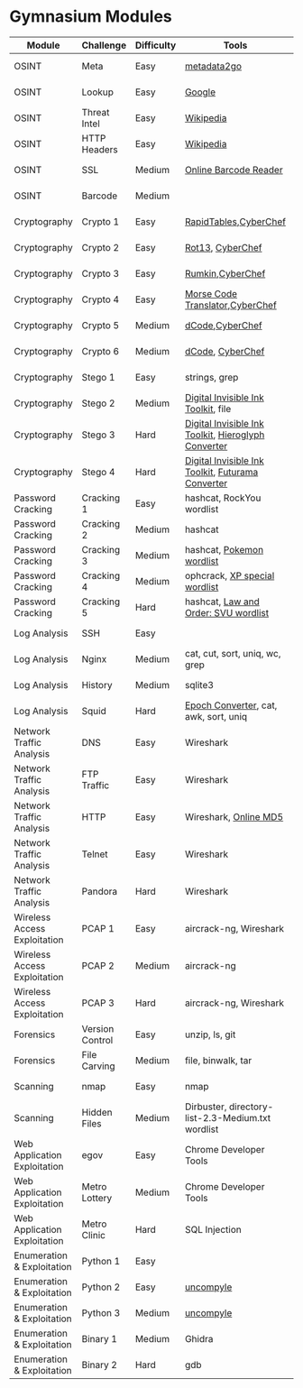 # Gymnasium Modules

<table class="tg">
<thead>
  <tr>
    <th class="tg-c3ow">Module</th>
    <th class="tg-c3ow">Challenge</th>
    <th class="tg-c3ow">Difficulty</th>
    <th class="tg-c3ow">Tools</th>
    <th class="tg-c3ow">Guide</th>
  </tr>
</thead>
<tbody>
  <tr>
    <td class="tg-0pky">OSINT</td>
    <td class="tg-0pky">Meta</td>
    <td class="tg-0pky">Easy</td>
    <td class="tg-0pky"><a href="http://metadata2go.com/" target="_blank" rel="noopener noreferrer">metadata2go</a></td>
    <td class="tg-0pky"><a href="https://trove.cyberskyline.com/fccca3812b1a47528f8ab55e1dd7b894">NCL Guide</a></td>
  </tr>
  <tr>
    <td class="tg-0pky">OSINT</td>
    <td class="tg-0pky">Lookup</td>
    <td class="tg-0pky">Easy</td>
    <td class="tg-0pky"><a href="https://www.google.com/" target="_blank" rel="noopener noreferrer">Google</a></td>
    <td class="tg-0pky"><a href="https://trove.cyberskyline.com/beb4674c3c12483bbb9423711690764d">NCL Guide</a></td>
  </tr>
  <tr>
    <td class="tg-0pky">OSINT</td>
    <td class="tg-0pky">Threat Intel</td>
    <td class="tg-0pky">Easy</td>
    <td class="tg-0pky"><a href="https://www.wikipedia.org/" target="_blank" rel="noopener noreferrer">Wikipedia</a></td>
    <td class="tg-0pky"><a href="https://trove.cyberskyline.com/9ed371a52eed4a81a05df34587074326">NCL Guide</a></td>
  </tr>
  <tr>
    <td class="tg-0pky">OSINT</td>
    <td class="tg-0pky">HTTP Headers</td>
    <td class="tg-0pky">Easy</td>
    <td class="tg-0pky"><a href="https://www.wikipedia.org/" target="_blank" rel="noopener noreferrer">Wikipedia</a></td>
    <td class="tg-0pky"><a href="https://trove.cyberskyline.com/0d6e926b2e5b402bacdd6b62cb48e342">NCL Guide</a></td>
  </tr>
  <tr>
    <td class="tg-0pky">OSINT</td>
    <td class="tg-0pky">SSL</td>
    <td class="tg-0pky">Medium</td>
    <td class="tg-0pky"><a href="https://online-barcode-reader.inliteresearch.com/" target="_blank" rel="noopener noreferrer">Online Barcode Reader</a></td>
    <td class="tg-0pky"><a href="https://trove.cyberskyline.com/8835d44ab9914ab98e25c6b2b5999abf">NCL Guide</a></td>
  </tr>
  <tr>
    <td class="tg-0pky">OSINT</td>
    <td class="tg-0pky">Barcode</td>
    <td class="tg-0pky">Medium</td>
    <td class="tg-0pky"></td>
    <td class="tg-0pky"><a href="https://trove.cyberskyline.com/d695b934ae954d30b237eb4e1d81a946">NCL Guide</a></td>
  </tr>
  <tr>
    <td class="tg-0pky">Cryptography</td>
    <td class="tg-0pky">Crypto 1</td>
    <td class="tg-0pky">Easy</td>
    <td class="tg-0pky"><a href="https://www.rapidtables.com/convert/number/hex-to-ascii.html" target="_blank" rel="noopener noreferrer">RapidTables</a>,<a href="https://cyberchef.cyberskyline.com/#recipe=From_Hex('Auto'),%20https://www.base64decode.org/,%20https://www.binaryhexconverter.com/binary-to-ascii-text-converter" target="_blank" rel="noopener noreferrer">CyberChef</a></td>
    <td class="tg-0pky"><a href="https://trove.cyberskyline.com/8964d7b06a234684abffade642838140">NCL Guide</a></td>
  </tr>
  <tr>
    <td class="tg-0pky">Cryptography</td>
    <td class="tg-0pky">Crypto 2</td>
    <td class="tg-0pky">Easy</td>
    <td class="tg-0pky"><a href="https://rot13.com/" target="_blank" rel="noopener noreferrer">Rot13</a>, <a href="https://cyberchef.cyberskyline.com/#recipe=ROT13(true,true,false,13)" target="_blank" rel="noopener noreferrer">CyberChef</a></td>
    <td class="tg-0pky"><a href="https://trove.cyberskyline.com/645f2b9059b04943bfa2c28b02667df5">NCL Guide</a></td>
  </tr>
  <tr>
    <td class="tg-0pky">Cryptography</td>
    <td class="tg-0pky">Crypto 3</td>
    <td class="tg-0pky">Easy</td>
    <td class="tg-0pky"><a href="https://rumkin.com/tools/cipher/atbash/" target="_blank" rel="noopener noreferrer">Rumkin</a>,<a href="https://cyberchef.cyberskyline.com/#recipe=Atbash_Cipher()" target="_blank" rel="noopener noreferrer">CyberChef</a></td>
    <td class="tg-0pky"><a href="https://trove.cyberskyline.com/7fa9781f241c4be49bf0cca9eadc2409">NCL Guide</a></td>
  </tr>
  <tr>
    <td class="tg-0pky">Cryptography</td>
    <td class="tg-0pky">Crypto 4</td>
    <td class="tg-0pky">Easy</td>
    <td class="tg-0pky"><a href="https://morsecode.world/international/translator.html" target="_blank" rel="noopener noreferrer">Morse Code Translator</a>,<a href="https://cyberchef.cyberskyline.com/#recipe=From_Morse_Code('Space','Forward%20slash')" target="_blank" rel="noopener noreferrer">CyberChef</a></td>
    <td class="tg-0pky"><a href="https://trove.cyberskyline.com/346b7cdf8ae246c9b1ce41971d3e1b31">NCL Guide</a></td>
  </tr>
  <tr>
    <td class="tg-0pky">Cryptography</td>
    <td class="tg-0pky">Crypto 5</td>
    <td class="tg-0pky">Medium</td>
    <td class="tg-0pky"><a href="https://www.dcode.fr/rail-fence-cipher" target="_blank" rel="noopener noreferrer">dCode</a>,<a href="https://cyberchef.cyberskyline.com/#recipe=Rail_Fence_Cipher_Decode(3,0)" target="_blank" rel="noopener noreferrer">CyberChef</a></td>
    <td class="tg-0pky"><a href="https://trove.cyberskyline.com/125ced3a43004eef8e467fbc0fbcaa03">NCL Guide</a></td>
  </tr>
  <tr>
    <td class="tg-0pky">Cryptography</td>
    <td class="tg-0pky">Crypto 6</td>
    <td class="tg-0pky">Medium</td>
    <td class="tg-0pky"><a href="https://www.dcode.fr/rail-fence-cipher" target="_blank" rel="noopener noreferrer">dCode</a>, <a href="https://cyberchef.cyberskyline.com/#recipe=Rail_Fence_Cipher_Decode(3,0)" target="_blank" rel="noopener noreferrer">CyberChef</a></td>
    <td class="tg-0pky"><a href="https://trove.cyberskyline.com/c6c704add2e84e6ea6ddad7f2d7668d1">NCL Guide</a></td>
  </tr>
  <tr>
    <td class="tg-0pky">Cryptography</td>
    <td class="tg-0pky">Stego 1</td>
    <td class="tg-0pky">Easy</td>
    <td class="tg-0pky">strings, grep</td>
    <td class="tg-0pky"><a href="https://trove.cyberskyline.com/733a58d8135847bbb08a4a6aacaeb96a">NCL Guide</a></td>
  </tr>
  <tr>
    <td class="tg-0pky">Cryptography</td>
    <td class="tg-0pky">Stego 2</td>
    <td class="tg-0pky">Medium</td>
    <td class="tg-0pky"><a href="https://diit.sourceforge.net/" target="_blank" rel="noopener noreferrer">Digital Invisible Ink Toolkit</a>, file</td>
    <td class="tg-0pky"><a href="https://trove.cyberskyline.com/5133730a17214be3831588652a5ce777">NCL Guide</a></td>
  </tr>
  <tr>
    <td class="tg-0pky">Cryptography</td>
    <td class="tg-0pky">Stego 3</td>
    <td class="tg-0pky">Hard</td>
    <td class="tg-0pky"><a href="https://diit.sourceforge.net/" target="_blank" rel="noopener noreferrer">Digital Invisible Ink Toolkit</a>, <a href="http://discoveringegypt.com/egyptian-hieroglyphic-writing/hieroglyphic-typewriter/" target="_blank" rel="noopener noreferrer">Hieroglyph Converter</a></td>
    <td class="tg-0pky"><a href="https://trove.cyberskyline.com/455a54f0eb444fe399c9b4966a25f1d0">NCL Guide</a></td>
  </tr>
  <tr>
    <td class="tg-0pky">Cryptography</td>
    <td class="tg-0pky">Stego 4</td>
    <td class="tg-0pky">Hard</td>
    <td class="tg-0pky"><a href="https://diit.sourceforge.net/" target="_blank" rel="noopener noreferrer">Digital Invisible Ink Toolkit</a>, <a href="https://www.gotfuturama.com/Interactive/AlienCodec/" target="_blank" rel="noopener noreferrer">Futurama Converter</a></td>
    <td class="tg-0pky"><a href="https://trove.cyberskyline.com/38ce8b2db6a24bb49615382e2a252085">NCL Guide</a></td>
  </tr>
  <tr>
    <td class="tg-0pky">Password Cracking</td>
    <td class="tg-0pky">Cracking 1</td>
    <td class="tg-0pky">Easy</td>
    <td class="tg-0pky">hashcat, RockYou wordlist</td>
    <td class="tg-0pky"><a href="https://trove.cyberskyline.com/aecdcc78aa70413aae7ea09a1b4300d4">NCL Guide</a></td>
  </tr>
  <tr>
    <td class="tg-0pky">Password Cracking</td>
    <td class="tg-0pky">Cracking 2</td>
    <td class="tg-0pky">Medium</td>
    <td class="tg-0pky">hashcat</td>
    <td class="tg-0pky"><a href="https://trove.cyberskyline.com/d0a758e85b894a67af88b47cec3316b7">NCL Guide</a></td>
  </tr>
  <tr>
    <td class="tg-0pky">Password Cracking</td>
    <td class="tg-0pky">Cracking 3</td>
    <td class="tg-0pky">Medium</td>
    <td class="tg-0pky">hashcat, <a href="http://pokemon.wikia.com/wiki/List_of_Pok%C3%A9mon" target="_blank" rel="noopener noreferrer">Pokemon wordlist</a></td>
    <td class="tg-0pky"><a href="https://trove.cyberskyline.com/0922f61022ef487ca73cc770369360e6">NCL Guide</a></td>
  </tr>
  <tr>
    <td class="tg-0pky">Password Cracking</td>
    <td class="tg-0pky">Cracking 4</td>
    <td class="tg-0pky">Medium</td>
    <td class="tg-0pky">ophcrack, <a href="http://%3Cpre%3Eophcrack%3C/pre%3E.sourceforge.net/tables.php" target="_blank" rel="noopener noreferrer">XP special wordlist</a></td>
    <td class="tg-0pky"><a href="https://trove.cyberskyline.com/3f7c50f299f34ae896cc1d4955be2567">NCL Guide</a></td>
  </tr>
  <tr>
    <td class="tg-0pky">Password Cracking</td>
    <td class="tg-0pky">Cracking 5</td>
    <td class="tg-0pky">Hard</td>
    <td class="tg-0pky">hashcat, <a href="https://en.wikipedia.org/wiki/List_of_Law_%26_Order:_Special_Victims_Unit_episodes" target="_blank" rel="noopener noreferrer">Law and Order: SVU wordlist</a></td>
    <td class="tg-0pky"><a href="https://trove.cyberskyline.com/10cf2420aa574f5fa4fe17c37a28fb64">NCL Guide</a></td>
  </tr>
  <tr>
    <td class="tg-0pky">Log Analysis</td>
    <td class="tg-0pky">SSH</td>
    <td class="tg-0pky">Easy</td>
    <td class="tg-0pky"></td>
    <td class="tg-0pky"><a href="https://trove.cyberskyline.com/5213e481daa544fb94001cd51096edbb">NCL Guide</a></td>
  </tr>
  <tr>
    <td class="tg-0pky">Log Analysis</td>
    <td class="tg-0pky">Nginx</td>
    <td class="tg-0pky">Medium</td>
    <td class="tg-0pky">cat, cut, sort, uniq, wc, grep</td>
    <td class="tg-0pky"><a href="https://trove.cyberskyline.com/7884f0c64e8b46cea64332a77b5ef56e">NCL Guide</a></td>
  </tr>
  <tr>
    <td class="tg-0pky">Log Analysis</td>
    <td class="tg-0pky">History</td>
    <td class="tg-0pky">Medium</td>
    <td class="tg-0pky">sqlite3</td>
    <td class="tg-0pky"><a href="https://trove.cyberskyline.com/038f8feecbf4489a9ee68d8c2131b49c">NCL Guide</a></td>
  </tr>
  <tr>
    <td class="tg-0pky">Log Analysis</td>
    <td class="tg-0pky">Squid</td>
    <td class="tg-0pky">Hard</td>
    <td class="tg-0pky"><a href="https://www.epochconverter.com/" target="_blank" rel="noopener noreferrer">Epoch Converter</a>, cat, awk, sort, uniq</td>
    <td class="tg-0pky"><a href="https://trove.cyberskyline.com/b2ca66f2ed8747139b26ba3539e6b4f7">NCL Guide</a></td>
  </tr>
  <tr>
    <td class="tg-0pky">Network Traffic Analysis</td>
    <td class="tg-0pky">DNS</td>
    <td class="tg-0pky">Easy</td>
    <td class="tg-0pky">Wireshark</td>
    <td class="tg-0pky"><a href="https://trove.cyberskyline.com/9afdec615a5b4e0a8dd13a8cc679f6aa">NCL Guide</a></td>
  </tr>
  <tr>
    <td class="tg-0pky">Network Traffic Analysis</td>
    <td class="tg-0pky">FTP Traffic</td>
    <td class="tg-0pky">Easy</td>
    <td class="tg-0pky">Wireshark</td>
    <td class="tg-0pky"><a href="https://trove.cyberskyline.com/da643ef1fbdf44c399de12d273d281b6">NCL Guide</a></td>
  </tr>
  <tr>
    <td class="tg-0pky">Network Traffic Analysis</td>
    <td class="tg-0pky">HTTP</td>
    <td class="tg-0pky">Easy</td>
    <td class="tg-0pky">Wireshark, <a href="http://onlinemd5.com/" target="_blank" rel="noopener noreferrer">Online MD5</a></td>
    <td class="tg-0pky"><a href="https://trove.cyberskyline.com/0ba6be5f984945ce89cbe56c273b2e38">NCL Guide</a></td>
  </tr>
  <tr>
    <td class="tg-0pky">Network Traffic Analysis</td>
    <td class="tg-0pky">Telnet</td>
    <td class="tg-0pky">Easy</td>
    <td class="tg-0pky">Wireshark</td>
    <td class="tg-0pky"><a href="https://trove.cyberskyline.com/c5378ffe4d3249219638848679fe95d6">NCL Guide</a></td>
  </tr>
  <tr>
    <td class="tg-0pky">Network Traffic Analysis</td>
    <td class="tg-0pky">Pandora</td>
    <td class="tg-0pky">Hard</td>
    <td class="tg-0pky">Wireshark</td>
    <td class="tg-0pky"><a href="https://trove.cyberskyline.com/3c506db7881a4e48899380cc08e8c0a9">NCL Guide</a></td>
  </tr>
  <tr>
    <td class="tg-0pky">Wireless Access Exploitation</td>
    <td class="tg-0pky">PCAP 1</td>
    <td class="tg-0pky">Easy</td>
    <td class="tg-0pky">aircrack-ng, Wireshark</td>
    <td class="tg-0pky"><a href="https://trove.cyberskyline.com/288b1672a3824de0b3cd6386057b348b">NCL Guide</a></td>
  </tr>
  <tr>
    <td class="tg-0pky">Wireless Access Exploitation</td>
    <td class="tg-0pky">PCAP 2</td>
    <td class="tg-0pky">Medium</td>
    <td class="tg-0pky">aircrack-ng</td>
    <td class="tg-0pky"><a href="https://trove.cyberskyline.com/ca95b65b466c4d3fa3f6b9eb37338b15">NCL Guide</a></td>
  </tr>
  <tr>
    <td class="tg-0pky">Wireless Access Exploitation</td>
    <td class="tg-0pky">PCAP 3</td>
    <td class="tg-0pky">Hard</td>
    <td class="tg-0pky">aircrack-ng, Wireshark</td>
    <td class="tg-0pky"><a href="https://trove.cyberskyline.com/5c795a418e19432ca84093f469c0d25e">NCL Guide</a></td>
  </tr>
  <tr>
    <td class="tg-0pky">Forensics</td>
    <td class="tg-0pky">Version Control</td>
    <td class="tg-0pky">Easy</td>
    <td class="tg-0pky">unzip, ls, git</td>
    <td class="tg-0pky"><a href="https://trove.cyberskyline.com/1823d37a029f490abf5e4b45d499c3ab">NCL Guide</a></td>
  </tr>
  <tr>
    <td class="tg-0pky">Forensics</td>
    <td class="tg-0pky">File Carving</td>
    <td class="tg-0pky">Medium</td>
    <td class="tg-0pky">file, binwalk, tar</td>
    <td class="tg-0pky"><a href="https://trove.cyberskyline.com/ff55c18374c84109b32b95252309185d">NCL Guide</a></td>
  </tr>
  <tr>
    <td class="tg-0pky">Scanning</td>
    <td class="tg-0pky">nmap</td>
    <td class="tg-0pky">Easy</td>
    <td class="tg-0pky">nmap</td>
    <td class="tg-0pky"><a href="https://trove.cyberskyline.com/a92ccb5089604e069f30e7436394efb3">NCL Guide</a></td>
  </tr>
  <tr>
    <td class="tg-0pky">Scanning</td>
    <td class="tg-0pky">Hidden Files</td>
    <td class="tg-0pky">Medium</td>
    <td class="tg-0pky">Dirbuster, directory-list-2.3-Medium.txt wordlist</td>
    <td class="tg-0pky"><a href="https://trove.cyberskyline.com/a21499fe430a4441aac2b1033a328801">NCL Guide</a></td>
  </tr>
  <tr>
    <td class="tg-0pky">Web Application Exploitation</td>
    <td class="tg-0pky">egov</td>
    <td class="tg-0pky">Easy</td>
    <td class="tg-0pky">Chrome Developer Tools</td>
    <td class="tg-0pky"><a href="https://trove.cyberskyline.com/5d8c2d17ae764fbfaec7ed100dd27cf0">NCL Guide</a></td>
  </tr>
  <tr>
    <td class="tg-0pky">Web Application Exploitation</td>
    <td class="tg-0pky">Metro Lottery</td>
    <td class="tg-0pky">Medium</td>
    <td class="tg-0pky">Chrome Developer Tools</td>
    <td class="tg-0pky"><a href="https://trove.cyberskyline.com/09d1f6e7653b460a830d7df6f7da891e">NCL Guide</a></td>
  </tr>
  <tr>
    <td class="tg-0pky">Web Application Exploitation</td>
    <td class="tg-0pky">Metro Clinic</td>
    <td class="tg-0pky">Hard</td>
    <td class="tg-0pky">SQL Injection</td>
    <td class="tg-0pky"><a href="https://trove.cyberskyline.com/bfe58f5fd2a84e2188bc54a2fe1ec0fb">NCL Guide</a></td>
  </tr>
  <tr>
    <td class="tg-0pky">Enumeration &amp; Exploitation</td>
    <td class="tg-0pky">Python 1</td>
    <td class="tg-0pky">Easy</td>
    <td class="tg-0pky"></td>
    <td class="tg-0pky"><a href="https://trove.cyberskyline.com/1e888d07865649f18134ed9393a26f98">NCL Guide</a></td>
  </tr>
  <tr>
    <td class="tg-0pky">Enumeration &amp; Exploitation</td>
    <td class="tg-0pky">Python 2</td>
    <td class="tg-0pky">Easy</td>
    <td class="tg-0pky"><a href="https://github.com/Mysterie/uncompyle2" target="_blank" rel="noopener noreferrer">uncompyle</a></td>
    <td class="tg-0pky"><a href="https://trove.cyberskyline.com/7052375377a14cef89b922604799d4db">NCL Guide</a></td>
  </tr>
  <tr>
    <td class="tg-0pky">Enumeration &amp; Exploitation</td>
    <td class="tg-0pky">Python 3</td>
    <td class="tg-0pky">Medium</td>
    <td class="tg-0pky"><a href="https://github.com/Mysterie/uncompyle2" target="_blank" rel="noopener noreferrer">uncompyle</a></td>
    <td class="tg-0pky"><a href="https://trove.cyberskyline.com/83f8a7862dba4aa08bc4892ba175930a">NCL Guide</a></td>
  </tr>
  <tr>
    <td class="tg-0pky">Enumeration &amp; Exploitation</td>
    <td class="tg-0pky">Binary 1</td>
    <td class="tg-0pky">Medium</td>
    <td class="tg-0pky">Ghidra</td>
    <td class="tg-0pky"><a href="https://trove.cyberskyline.com/88baf3c7bf68469db6dd074d3d302825">NCL Guide</a></td>
  </tr>
  <tr>
    <td class="tg-0pky">Enumeration &amp; Exploitation</td>
    <td class="tg-0pky">Binary 2</td>
    <td class="tg-0pky">Hard</td>
    <td class="tg-0pky">gdb</td>
    <td class="tg-0pky"><a href="https://trove.cyberskyline.com/265341a9cbf2476c96a12a4b797a5dd7">NCL Guide</a></td>
  </tr>
</tbody>
</table>
